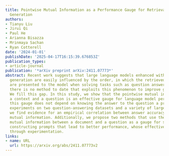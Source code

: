 ```yaml
---
title: Pointwise Mutual Information as a Performance Gauge for Retrieval-Augmented
  Generation
authors:
- Tianyu Liu
- Jirui Qi
- Paul He
- Arianna Bisazza
- Mrinmaya Sachan
- Ryan Cotterell
date: '2024-01-01'
publishDate: '2025-04-17T16:15:39.676853Z'
publication_types:
- article-journal
publication: '*arXiv preprint arXiv:2411.07773*'
abstract: Recent work suggests that large language models enhanced with retrieval-augmented
  generation are easily influenced by the order, in which the retrieved documents
  are presented to the model when solving tasks such as question answering (QA). However,
  there is no method to date that exploits this phenomenon to improve generation.
  We fill this gap. In this study, we show that the pointwise mutual information between
  a context and a question is an effective gauge for language model performance. Importantly,
  this gauge does not depend on knowing the answer to the question a priori. Through
  experiments on two question-answering datasets and a variety of large language models,
  we find evidence for an empirical correlation between answer accuracy and pointwise
  mutual information. Additionally, we propose two methods that use the pointwise
  mutual information between a document and a question as a gauge for selecting and
  constructing prompts that lead to better performance, whose effectiveness we demonstrate
  through experimentation.
links:
- name: URL
  url: https://arxiv.org/abs/2411.07773v2
---
```

